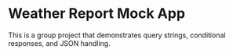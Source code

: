# Weather Report Mock App
This is a group project that demonstrates query strings, conditional responses, and JSON handling.
